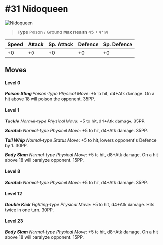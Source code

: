 # #31 Nidoqueen


![Nidoqueen](https://img.pokemondb.net/sprites/home/normal/1x/nidoqueen.png)

> **Type** Poison / Ground
> **Max Health** 45 + 4\*lvl

| Speed | Attack | Sp. Attack | Defence | Sp. Defence |
| ----- | ------ | ---------- | ------- | ----------- |
| +0 | +0 | +0 | +0 | +0 |

## Moves
#### Level 0

***Poison Sting** Poison-type Physical Move*: +5 to hit, d4+Atk damage. On a hit above 18 will poison the opponent. 35PP.
#### Level 1

***Tackle** Normal-type Physical Move*: +5 to hit, d4+Atk damage.  35PP.

***Scratch** Normal-type Physical Move*: +5 to hit, d4+Atk damage.  35PP.

***Tail Whip** Normal-type Status Move*: +5 to hit, lowers opponent's Defence by 1. 30PP.

***Body Slam** Normal-type Physical Move*: +5 to hit, d8+Atk damage. On a hit above 18 will paralyze opponent. 15PP.
#### Level 8

***Scratch** Normal-type Physical Move*: +5 to hit, d4+Atk damage.  35PP.
#### Level 12

***Double Kick** Fighting-type Physical Move*: +5 to hit, d4+Atk damage. Hits twice in one turn. 30PP.
#### Level 23

***Body Slam** Normal-type Physical Move*: +5 to hit, d8+Atk damage. On a hit above 18 will paralyze opponent. 15PP.

